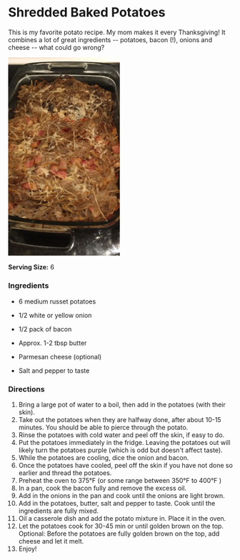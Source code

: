 # Shredded Baked Potatoes

This is my favorite potato recipe. My mom makes it every Thanksgiving! It combines a lot of great ingredients -- potatoes, bacon (!), onions and cheese -- what could go wrong?

<img src="Picture/Shredded%20Baked%20Potatoes.JPG" width="250px"/>

**Serving Size:** 6

### Ingredients

* 6 medium russet potatoes

* 1/2 white or yellow onion
* 1/2 pack of bacon
* Approx. 1-2 tbsp butter
* Parmesan cheese (optional)
* Salt and pepper to taste

### Directions

1. Bring a large pot of water to a boil, then add in the potatoes (with their skin).
2. Take out the potatoes when they are halfway done, after about 10-15 minutes. You should be able to pierce through the potato.
3. Rinse the potatoes with cold water and peel off the skin, if easy to do.
4. Put the potatoes immediately in the fridge. Leaving the potatoes out will likely turn the potatoes purple (which is odd but doesn't affect taste).
5. While the potatoes are cooling, dice the onion and bacon.
6. Once the potatoes have cooled, peel off the skin if you have not done so earlier and thread the potatoes.
7. Preheat the oven to 375&deg;F (or some range between 350&deg;F to 400&deg;F )
8. In a pan, cook the bacon fully and remove the excess oil.
9. Add in the onions in the pan and cook until the onions are light brown.
10. Add in the potatoes, butter, salt and pepper to taste. Cook until the ingredients are fully mixed.
11. Oil a casserole dish and add the potato mixture in. Place it in the oven.
12. Let the potatoes cook for 30-45 min or until golden brown on the top. Optional: Before the potatoes are fully golden brown on the top, add cheese and let it melt.
13. Enjoy!